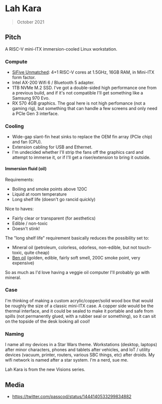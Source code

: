 # Lah Kara

> October 2021

## Pitch

A RISC-V mini-ITX immersion-cooled Linux workstation.

### Compute

- [SiFive Unmatched](https://www.sifive.com/boards/hifive-unmatched): 4+1 RISC-V cores at 1.5GHz,
  16GB RAM, in Mini-ITX form factor.
- Intel AX-200 Wifi 6 / Bluetooth 5 adapter.
- 1TB NVMe M.2 SSD. I've got a double-sided high performance one from a previous build, and if it's
  not compatible I'll get something like a Samsung 970 Evo.
- RX 570 4GB graphics. The goal here is not high perfomance (not a gaming rig), but something that
  can handle a few screens and only need a PCIe Gen 3 interface.

### Cooling

- Wide-gap slant-fin heat sinks to replace the OEM fin array (PCIe chip) and fan (CPU).
- Extension cabling for USB and Ethernet.
- I'm undecided whether I'll strip the fans off the graphics card and attempt to immerse it, or if
  I'll get a riser/extension to bring it outside.

#### Immersion fluid (oil)

Requirements:

- Boiling and smoke points above 120C
- Liquid at room temperature
- Long shelf life (doesn't go rancid quickly)

Nice to haves:

- Fairly clear or transparent (for aesthetics)
- Edible / non-toxic
- Doesn't stink!

The "long shelf life" requirement basically reduces the possibility set to:

- Mineral oil (petroleum, colorless, odorless, non-edible, but not touch-toxic, quite cheap)
- [Ben oil](https://en.wikipedia.org/wiki/Ben_oil) (golden, edible, fairly soft smell, 200C smoke
  point, very expensive)

So as much as I'd love having a veggie oil computer I'll probably go with mineral.

### Case

I'm thinking of making a custom acrylic/copper/solid wood box that would be roughly the size of a
classic mini-ITX case. A copper side would be the thermal interface, and it could be sealed to make
it portable and safe from spills (not permanently glued, with a rubber seal or something), so it
can sit on the topside of the desk looking all cool!

### Naming

I name all my devices in a Star Wars theme. Workstations (desktop, laptops) after minor characters,
phones and tablets after vehicles, and IoT / utility devices (vacuum, printer, routers, various SBC
things, etc) after droids. My wifi network is named after a star system. I'm a nerd, sue me.

Lah Kara is from the new Visions series.

## Media

- <https://twitter.com/passcod/status/1444140533299834882>

